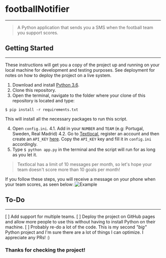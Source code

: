 # footballNotifier
---
> A Python application that sends you a SMS when the football team you support scores.


## Getting Started
---
These instructions will get you a copy of the project up and running on your local machine for development and testing purposes. See deployment for notes on how to deploy the project on a live system.

1. Download and install [Python 3.6](https://www.python.org/downloads/).
2. Clone this repository.
3. Open the terminal, navigate to the folder where your clone of this repository is located and type:
  
  `$ pip install -r requirements.txt`

  This will install all the necessary packages to run this script.

4. Open `config.ini`.
  4.1. Add in your `NUMBER` and `TEAM` (e.g: Portugal, Sweden, Real Madrid)
  4.2. Go to [Textlocal](https://www.textlocal.com/), register an account and then create an `API_KEY` [here](https://control.txtlocal.co.uk/settings/apikeys/). Copy the `API_KEY` key and fill it in `config.ini` accordingly.
5. Type `$ python app.py` in the terminal and the script will run for as long as you let it.

> Textlocal has a limit of 10 messages per month, so let's hope your team doesn't score more than 10 goals per month!

If you follow these steps, you will receive a message on your phone when your team scores, as seen below:
![Example](https://i.imgur.com/lP7ULoi.png)

## To-Do
---
[ ] Add support for multiple teams.
[ ] Deploy the project on GitHub pages and allow more people to use this without having to install Python on their machine.
[ ] Probably re-do a lot of the code. This is my second *"big"* Python project and I'm sure there are a lot of things I can optimize. I appreciate any PRs! :)

### Thanks for checking the project!
